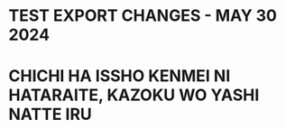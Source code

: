 # TEST EXPORT CHANGES - MAY 30 2024

# CHICHI HA ISSHO KENMEI NI HATARAITE, KAZOKU WO YASHI NATTE IRU